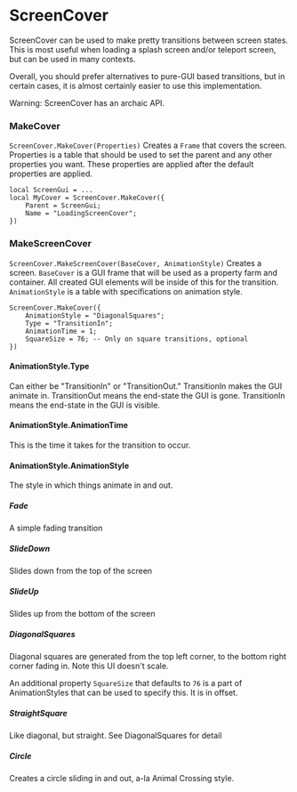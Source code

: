 # ScreenCover

ScreenCover can be used to make pretty transitions between screen states. This is most useful when loading a splash screen and/or teleport screen, but can be used in many contexts.

Overall, you should prefer alternatives to pure-GUI based transitions, but in certain cases, it is almost certainly easier to use this implementation.

Warning: ScreenCover has an archaic API.

### MakeCover
`ScreenCover.MakeCover(Properties)`
Creates a `Frame` that covers the screen. Properties is a table that should be used to set the parent and any other properties you want. These properties are applied after the default properties are applied.

```
local ScreenGui = ...
local MyCover = ScreenCover.MakeCover({
	Parent = ScreenGui;
	Name = "LoadingScreenCover";
})

```

### MakeScreenCover
`ScreenCover.MakeScreenCover(BaseCover, AnimationStyle)`
Creates a screen. `BaseCover` is a GUI frame that will be used as a property farm and container. All created GUI elements will be inside of this for the transition.
`AnimationStyle` is a table with specifications on animation style.

```
ScreenCover.MakeCover({
	AnimationStyle = "DiagonalSquares";
	Type = "TransitionIn";
	AnimationTime = 1;
	SquareSize = 76; -- Only on square transitions, optional
})
```

#### AnimationStyle.Type
Can either be "TransitionIn" or "TransitionOut." TransitionIn makes the GUI animate in. TransitionOut means the end-state the GUI is gone. TransitionIn means the end-state in the GUI is visible.

#### AnimationStyle.AnimationTime
This is the time it takes for the transition to occur. 

#### AnimationStyle.AnimationStyle
The style in which things animate in and out.

##### Fade
A simple fading transition

##### SlideDown
Slides down from the top of the screen

##### SlideUp
Slides up from the bottom of the screen

##### DiagonalSquares
Diagonal squares are generated from the top left corner, to the bottom right corner fading in. Note this UI doesn't scale. 

An additional property `SquareSize` that defaults to `76` is a part of AnimationStyles that can be used to specify this. It is in offset.

##### StraightSquare
Like diagonal, but straight. See DiagonalSquares for detail

##### Circle
Creates a circle sliding in and out, a-la Animal Crossing style. 